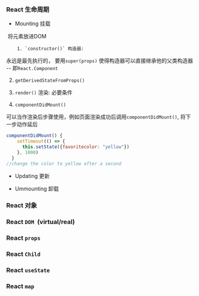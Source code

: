 ### React 生命周期

- Mounting 挂载

​	将元素放进DOM

		1. `constructor()` 构造器:

永远是最先执行的， 要用`super(props)` 使得构造器可以直接继承他的父类构造器 -- 即`React.Component`

2. `getDerivedStateFromProps()`

3. `render()` 渲染: 必要条件

4. `componentDidMount()`

可以当作渲染后步骤使用，例如页面渲染成功后调用`componentDidMount()`, 将下一步动作延后

```jsx
componentDidMount() {
    setTimeout(() => {
      this.setState({favoritecolor: "yellow"})
    }, 1000)
  }
//change the color to yellow after a second
```

- Updating 更新



- Ummounting 卸载







### React 对象

### React `DOM `(virtual/real)

### React `props`

### React `Child`



### React `useState`



### React `map`



### 